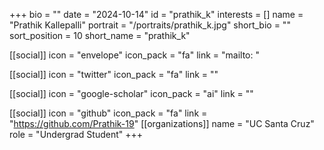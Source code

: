 +++
bio = "" 
date = "2024-10-14" 
id = "prathik_k" 
interests = [] 
name = "Prathik Kallepalli" 
portrait = "/portraits/prathik_k.jpg" 
short_bio = "" 
sort_position = 10
 short_name = "prathik_k" 

[[social]] 
    icon = "envelope" 
    icon_pack = "fa" 
    link = "mailto: "

 [[social]] 
    icon = "twitter" 
    icon_pack = "fa" 
    link = "" 

[[social]] 
    icon = "google-scholar" 
    icon_pack = "ai" 
    link = "" 

[[social]] 
    icon = "github" 
    icon_pack = "fa" 
    link = "https://github.com/Prathik-19" 
[[organizations]] 
     name = "UC Santa Cruz" 
      role = "Undergrad Student" 
+++
